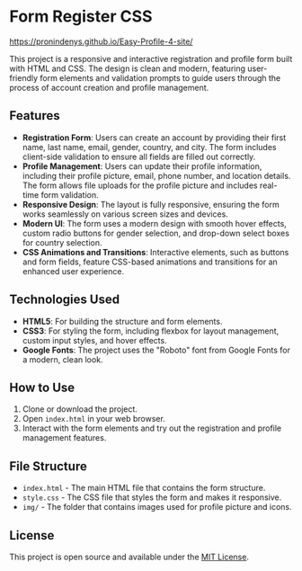 # Form Register CSS

https://pronindenys.github.io/Easy-Profile-4-site/

This project is a responsive and interactive registration and profile form built with HTML and CSS. The design is clean and modern, featuring user-friendly form elements and validation prompts to guide users through the process of account creation and profile management.

## Features

- **Registration Form**: Users can create an account by providing their first name, last name, email, gender, country, and city. The form includes client-side validation to ensure all fields are filled out correctly.
- **Profile Management**: Users can update their profile information, including their profile picture, email, phone number, and location details. The form allows file uploads for the profile picture and includes real-time form validation.
- **Responsive Design**: The layout is fully responsive, ensuring the form works seamlessly on various screen sizes and devices.
- **Modern UI**: The form uses a modern design with smooth hover effects, custom radio buttons for gender selection, and drop-down select boxes for country selection.
- **CSS Animations and Transitions**: Interactive elements, such as buttons and form fields, feature CSS-based animations and transitions for an enhanced user experience.

## Technologies Used

- **HTML5**: For building the structure and form elements.
- **CSS3**: For styling the form, including flexbox for layout management, custom input styles, and hover effects.
- **Google Fonts**: The project uses the "Roboto" font from Google Fonts for a modern, clean look.

## How to Use

1. Clone or download the project.
2. Open `index.html` in your web browser.
3. Interact with the form elements and try out the registration and profile management features.

## File Structure

- `index.html` - The main HTML file that contains the form structure.
- `style.css` - The CSS file that styles the form and makes it responsive.
- `img/` - The folder that contains images used for profile picture and icons.

## License

This project is open source and available under the [MIT License](LICENSE).
